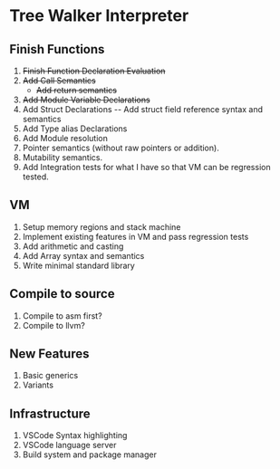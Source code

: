 # Tree Walker Interpreter

## Finish Functions
 1. ~~Finish Function Declaration Evaluation~~
 2. ~~Add Call Semantics~~
    - ~~Add return semantics~~
 3. ~~Add Module Variable Declarations~~
 4. Add Struct Declarations
   -- Add struct field reference syntax and semantics
 5. Add Type alias Declarations
 6. Add Module resolution
 7. Pointer semantics (without raw pointers or addition).
 8. Mutability semantics.
 9. Add Integration tests for what I have so that VM can be regression tested.

## VM
 1. Setup memory regions and stack machine
 2. Implement existing features in VM and pass regression tests
 3. Add arithmetic and casting
 4. Add Array syntax and semantics 
 5. Write minimal standard library

## Compile to source
 1. Compile to asm first?
 2. Compile to llvm?

## New Features
 1. Basic generics
 2. Variants

## Infrastructure
 1. VSCode Syntax highlighting
 2. VSCode language server
 3. Build system and package manager
